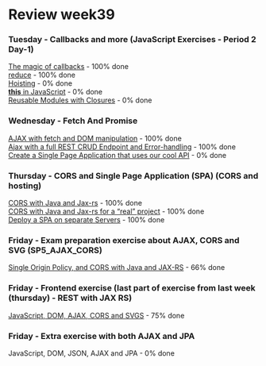 # Review week39

### Tuesday - Callbacks and more (JavaScript Exercises - Period 2 Day-1)  
[The magic of callbacks](./1.Callbacks-and-more/magic-of-callbacks.md) - 100% done  
[reduce](./1.Callbacks-and-more/reduce.md) - 100% done  
[Hoisting](./1.Callbacks-and-more/Hoisting.md) - 0% done  
[**this** in JavaScript](./1.Callbacks-and-more/this-in-JavaScript.md) - 0% done  
[Reusable Modules with Closures](./1.Callbacks-and-more/Reusable-Modules-with-Closures.md)  - 0% done  

### Wednesday - Fetch And Promise  
[AJAX with fetch and DOM manipulation](./2.Fetch-and-promise/AJAXWithFetchAndDOMManipulation.md) - 100% done  
[Ajax with a full REST CRUD Endpoint and Error-handling](./2.Fetch-and-promise/AjaxWithAFullRESTCRUDEndpointAndError-handling.md) - 100% done  
[Create a Single Page Application that uses our cool API](./2.Fetch-and-promise/CreateASinglePageApplication.md) - 0% done  
  
### Thursday - CORS and Single Page Application (SPA) (CORS and hosting)  
[CORS with Java and Jax-rs](./3.CORS-and-Single-Page-Application(SPA)/1.CORSWithJavaAndJax-rs/CORSWithJavaAndJax-rs.md) - 100% done  
[CORS with Java and Jax-rs for a “real” project](./3.CORS-and-Single-Page-Application(SPA)/2.CORS-with-Java-and-Jax-rs-for-a-real-project/CORS-with-Java-and-Jax-rs-for-a-real-project.md) - 100% done  
[Deploy a SPA on separate Servers](./3.CORS-and-Single-Page-Application(SPA)/3.Deploy-a-SPA-on-separate-Servers/deploy.md) - 100% done  

### Friday - Exam preparation exercise about AJAX, CORS and SVG (SP5_AJAX_CORS)  
[Single Origin Policy, and CORS with Java and JAX-RS](./4.Exam-preparation-exercise-about-AJAX-CORS-and-SVG/Exampreparation-exercise-about-AJAX-CORS-and-SVG.md) - 66% done  

### Friday - Frontend exercise (last part of exercise from last week (thursday) - REST with JAX RS)  
[JavaScript, DOM, AJAX, CORS and SVGS](./5.Frontend-exercise/Frontend-exercise.md) - 75% done  

### Friday - Extra exercise with both AJAX and JPA  
JavaScript, DOM, JSON, AJAX and JPA - 0% done  

